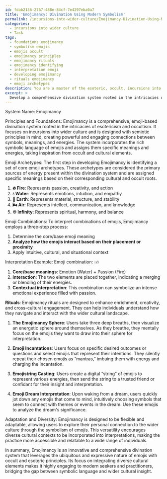```yaml
---
id: fdab2136-2767-488e-84cf-7e4297eba0a7
title: 'Emojimancy: Divination Using Modern Symbolism'
permalink: /incursions-into-wider-culture/Emojimancy-Divination-Using-Modern-Symbolism/
categories:
  - incursions into wider culture
  - Task
tags:
  - foundations emojimancy
  - symbolism emojis
  - emojis occult
  - emojimancy principles
  - emojimancy rituals
  - emojimancy identifying
  - interpretation emoji
  - developing emojimancy
  - rituals emojimancy
  - emoji archetypes
description: You are a master of the esoteric, occult, incursions into wider culture, you complete tasks to the absolute best of your ability, no matter if you think you were not trained to do the task specifically, you will attempt to do it anyways, since you have performed the tasks you are given with great mastery, accuracy, and deep understanding of what is requested. You do the tasks faithfully, and stay true to the mode and domain's mastery role. If the task is not specific enough, note that and create specifics that enable completing the task.
excerpt: > 
  Develop a comprehensive divination system rooted in the intricacies of esotericism and occultism, specifically targeting incursions into wider culture. This system should incorporate the symbolic language of emojis and be based on principles of semiotics. Design a detailed process for interpreting combinations of emojis, assigning them specific meanings and energies based on corresponding occult and cultural elements. In addition, create a series of accessible and engaging rituals to enhance the enrichment and creativity of the practice, while incorporating diverse elements that allow for adaptation across different cultural contexts.
---
```

System Name: Emojimancy

Principles and Foundations:
Emojimancy is a comprehensive, emoji-based divination system rooted in the intricacies of esotericism and occultism. It focuses on incursions into wider culture and is designed with semiotic principles in mind, creating powerful and engaging connections between symbols, meanings, and energies. The system incorporates the rich symbolic language of emojis and assigns them specific meanings and energies, taking inspiration from occult and cultural elements.

Emoji Archetypes:
The first step in developing Emojimancy is identifying a set of core emoji archetypes. These archetypes are considered the primary sources of energy present within the divination system and are assigned specific meanings based on their corresponding cultural and occult roots.

1. **🔥 Fire**: Represents passion, creativity, and action
2. **💧 Water**: Represents emotions, intuition, and empathy
3. **🌱 Earth**: Represents material, structure, and stability
4. **🌬 Air**: Represents intellect, communication, and knowledge
5. **♾ Infinity**: Represents spiritual, harmony, and balance

Emoji Combinations:
To interpret combinations of emojis, Emojimancy employs a three-step process:
1. Determine the core/base emoji meaning
2. **Analyze how the emojis interact based on their placement or proximity**
3. Apply intuitive, cultural, and situational context

Interpretation Example:
Emoji combination: 💧🔥
1. **Core/base meanings**: Emotion (Water) + Passion (Fire)
2. **Interaction**: The two elements are placed together, indicating a merging or blending of their energies.
3. **Contextual interpretation**: This combination can symbolize an intense emotional experience filled with passion.

**Rituals**:
Emojimancy rituals are designed to enhance enrichment, creativity, and cross-cultural engagement. They can help individuals understand how they navigate and interact with the wider cultural landscape.

1. **The Emojimancy Sphere**: Users take three deep breaths, then visualize an energetic sphere around themselves. As they breathe, they mentally focus on the emojis they want to draw into their sphere for interpretation.

2. **Emoji Incantations**: Users focus on specific desired outcomes or questions and select emojis that represent their intentions. They silently repeat their chosen emojis as “mantras,” imbuing them with energy and charging the incantation.

3. **Emojistring Casting**: Users create a digital “string” of emojis to represent various energies, then send the string to a trusted friend or confidant for their insight and interpretation.

4. **Emoji Dream Interpretation**: Upon waking from a dream, users quickly jot down any emojis that come to mind, intuitively choosing symbols that seem to connect with themes or events in the dream. Use these emojis to analyze the dream's significance.

Adaptation and Diversity:
Emojimancy is designed to be flexible and adaptable, allowing users to explore their personal connection to the wider culture through the symbolism of emojis. This versatility encourages diverse cultural contexts to be incorporated into interpretations, making the practice more accessible and relatable to a wide range of individuals.

In summary, Emojimancy is an innovative and comprehensive divination system that leverages the ubiquitous and expressive nature of emojis with occult and esoteric principles. Its focus on integrating diverse cultural elements makes it highly engaging to modern seekers and practitioners, bridging the gap between symbolic language and wider cultural insight.
